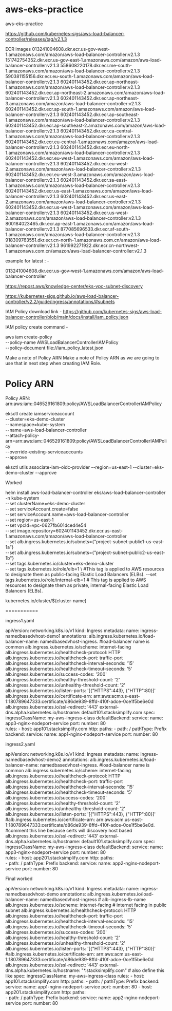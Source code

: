 # aws-eks-practice
aws-eks-practice


https://github.com/kubernetes-sigs/aws-load-balancer-controller/releases/tag/v2.1.3


ECR images
013241004608.dkr.ecr.us-gov-west-1.amazonaws.com/amazon/aws-load-balancer-controller:v2.1.3
151742754352.dkr.ecr.us-gov-east-1.amazonaws.com/amazon/aws-load-balancer-controller:v2.1.3
558608220178.dkr.ecr.me-south-1.amazonaws.com/amazon/aws-load-balancer-controller:v2.1.3
590381155156.dkr.ecr.eu-south-1.amazonaws.com/amazon/aws-load-balancer-controller:v2.1.3
602401143452.dkr.ecr.ap-northeast-1.amazonaws.com/amazon/aws-load-balancer-controller:v2.1.3
602401143452.dkr.ecr.ap-northeast-2.amazonaws.com/amazon/aws-load-balancer-controller:v2.1.3
602401143452.dkr.ecr.ap-northeast-3.amazonaws.com/amazon/aws-load-balancer-controller:v2.1.3
602401143452.dkr.ecr.ap-south-1.amazonaws.com/amazon/aws-load-balancer-controller:v2.1.3
602401143452.dkr.ecr.ap-southeast-1.amazonaws.com/amazon/aws-load-balancer-controller:v2.1.3
602401143452.dkr.ecr.ap-southeast-2.amazonaws.com/amazon/aws-load-balancer-controller:v2.1.3
602401143452.dkr.ecr.ca-central-1.amazonaws.com/amazon/aws-load-balancer-controller:v2.1.3
602401143452.dkr.ecr.eu-central-1.amazonaws.com/amazon/aws-load-balancer-controller:v2.1.3
602401143452.dkr.ecr.eu-north-1.amazonaws.com/amazon/aws-load-balancer-controller:v2.1.3
602401143452.dkr.ecr.eu-west-1.amazonaws.com/amazon/aws-load-balancer-controller:v2.1.3
602401143452.dkr.ecr.eu-west-2.amazonaws.com/amazon/aws-load-balancer-controller:v2.1.3
602401143452.dkr.ecr.eu-west-3.amazonaws.com/amazon/aws-load-balancer-controller:v2.1.3
602401143452.dkr.ecr.sa-east-1.amazonaws.com/amazon/aws-load-balancer-controller:v2.1.3
602401143452.dkr.ecr.us-east-1.amazonaws.com/amazon/aws-load-balancer-controller:v2.1.3
602401143452.dkr.ecr.us-east-2.amazonaws.com/amazon/aws-load-balancer-controller:v2.1.3
602401143452.dkr.ecr.us-west-1.amazonaws.com/amazon/aws-load-balancer-controller:v2.1.3
602401143452.dkr.ecr.us-west-2.amazonaws.com/amazon/aws-load-balancer-controller:v2.1.3
800184023465.dkr.ecr.ap-east-1.amazonaws.com/amazon/aws-load-balancer-controller:v2.1.3
877085696533.dkr.ecr.af-south-1.amazonaws.com/amazon/aws-load-balancer-controller:v2.1.3
918309763551.dkr.ecr.cn-north-1.amazonaws.com.cn/amazon/aws-load-balancer-controller:v2.1.3
961992271922.dkr.ecr.cn-northwest-1.amazonaws.com.cn/amazon/aws-load-balancer-controller:v2.1.3




example for latest : -

013241004608.dkr.ecr.us-gov-west-1.amazonaws.com/amazon/aws-load-balancer-controller




https://repost.aws/knowledge-center/eks-vpc-subnet-discovery


https://kubernetes-sigs.github.io/aws-load-balancer-controller/v2.2/guide/ingress/annotations/#subnets

IAM Policy download link - https://github.com/kubernetes-sigs/aws-load-balancer-controller/blob/main/docs/install/iam_policy.json

IAM policy create command - 

aws iam create-policy \
    --policy-name AWSLoadBalancerControllerIAMPolicy \
    --policy-document file://iam_policy_latest.json


Make a note of Policy ARN
Make a note of Policy ARN as we are going to use that in next step when creating IAM Role.
# Policy ARN 
Policy ARN:  arn:aws:iam::046529161809:policy/AWSLoadBalancerControllerIAMPolicy
    
eksctl create iamserviceaccount \
  --cluster=eks-demo-cluster \
  --namespace=kube-system \
  --name=aws-load-balancer-controller \
  --attach-policy-arn=arn:aws:iam::046529161809:policy/AWSLoadBalancerControllerIAMPolicy \
  --override-existing-serviceaccounts \
  --approve



eksctl utils associate-iam-oidc-provider --region=us-east-1 --cluster=eks-demo-cluster --approve




Worked

helm install aws-load-balancer-controller eks/aws-load-balancer-controller \
  -n kube-system \
  --set clusterName=eks-demo-cluster \
  --set serviceAccount.create=false \
  --set serviceAccount.name=aws-load-balancer-controller \
  --set region=us-east-1 \
  --set vpcId=vpc-0627fb601dced4e54 \
  --set image.repository=602401143452.dkr.ecr.us-east-1.amazonaws.com/amazon/aws-load-balancer-controller \
  --set alb.ingress.kubernetes.io/subnets={"project-subnet-public1-us-east-1a”} \
  --set alb.ingress.kubernetes.io/subnets={”project-subnet-public2-us-east-1b"} \
  --set tags.kubernetes.io/cluster=eks-demo-cluster \
  --set tags.kubernetes.io/role/elb=1 \        #This tag is applied to AWS resources to designate them as public-facing Elastic Load Balancers (ELBs).
  --set tags.kubernetes.io/role/internal-elb=1  # This tag is applied to AWS resources to designate them as private, internal-facing Elastic Load Balancers (ELBs).




kubernetes.io/cluster/${cluster-name}



===========






ingress1.yaml

apiVersion: networking.k8s.io/v1
kind: Ingress
metadata:
  name: ingress-namedbasedvhost-demo1
  annotations:
    alb.ingress.kubernetes.io/load-balancer-name: namedbasedvhost-ingress.    #load-balancer name is common
    alb.ingress.kubernetes.io/scheme: internet-facing
    alb.ingress.kubernetes.io/healthcheck-protocol: HTTP 
    alb.ingress.kubernetes.io/healthcheck-port: traffic-port
    alb.ingress.kubernetes.io/healthcheck-interval-seconds: '15'
    alb.ingress.kubernetes.io/healthcheck-timeout-seconds: '5'
    alb.ingress.kubernetes.io/success-codes: '200'
    alb.ingress.kubernetes.io/healthy-threshold-count: '2'
    alb.ingress.kubernetes.io/unhealthy-threshold-count: '2'   
    alb.ingress.kubernetes.io/listen-ports: '[{"HTTPS":443}, {"HTTP":80}]'
    alb.ingress.kubernetes.io/certificate-arn: arn:aws:acm:us-east-1:180789647333:certificate/d86de939-8ffd-410f-adce-0ce1f5be6e0d
    alb.ingress.kubernetes.io/ssl-redirect: '443'
    external-dns.alpha.kubernetes.io/hostname: default101.stacksimplify.com 
spec:
  ingressClassName: my-aws-ingress-class
  defaultBackend:
    service:
      name: app3-nginx-nodeport-service
      port:
        number: 80     
  rules:
    - host: app101.stacksimplify.com
      http:
        paths:
          - path: /
            pathType: Prefix
            backend:
              service:
                name: app1-nginx-nodeport-service
                port: 
                  number: 80


ingress2.yaml



apiVersion: networking.k8s.io/v1
kind: Ingress
metadata:
  name: ingress-namedbasedvhost-demo2
  annotations:
    alb.ingress.kubernetes.io/load-balancer-name: namedbasedvhost-ingress.     #load-balancer name is common
    alb.ingress.kubernetes.io/scheme: internet-facing
    alb.ingress.kubernetes.io/healthcheck-protocol: HTTP 
    alb.ingress.kubernetes.io/healthcheck-port: traffic-port
    alb.ingress.kubernetes.io/healthcheck-interval-seconds: '15'
    alb.ingress.kubernetes.io/healthcheck-timeout-seconds: '5'
    alb.ingress.kubernetes.io/success-codes: '200'
    alb.ingress.kubernetes.io/healthy-threshold-count: '2'
    alb.ingress.kubernetes.io/unhealthy-threshold-count: '2'   
    alb.ingress.kubernetes.io/listen-ports: '[{"HTTPS":443}, {"HTTP":80}]'
    #alb.ingress.kubernetes.io/certificate-arn: arn:aws:acm:us-east-1:180789647333:certificate/d86de939-8ffd-410f-adce-0ce1f5be6e0d. #comment this line because certs will discovery host based
    alb.ingress.kubernetes.io/ssl-redirect: '443'
    external-dns.alpha.kubernetes.io/hostname: default101.stacksimplify.com 
spec:
  ingressClassName: my-aws-ingress-class
  defaultBackend:
    service:
      name: app3-nginx-nodeport-service
      port:
        number: 80     
  rules:
    - host: app201.stacksimplify.com
      http:
        paths:                  
          - path: /
            pathType: Prefix
            backend:
              service:
                name: app2-nginx-nodeport-service
                port: 
                  number: 80



Final worked

apiVersion: networking.k8s.io/v1
kind: Ingress
metadata:
  name: ingress-namedbasedvhost-demo
  annotations:
    alb.ingress.kubernetes.io/load-balancer-name: namedbasedvhost-ingress  # alb-ingress-lb-name
    alb.ingress.kubernetes.io/scheme: internet-facing                       # internet facing in public subnet
    alb.ingress.kubernetes.io/healthcheck-protocol: HTTP 
    alb.ingress.kubernetes.io/healthcheck-port: traffic-port
    alb.ingress.kubernetes.io/healthcheck-interval-seconds: '15'
    alb.ingress.kubernetes.io/healthcheck-timeout-seconds: '5'
    alb.ingress.kubernetes.io/success-codes: '200'
    alb.ingress.kubernetes.io/healthy-threshold-count: '2'
    alb.ingress.kubernetes.io/unhealthy-threshold-count: '2'   
    alb.ingress.kubernetes.io/listen-ports: '[{"HTTPS":443}, {"HTTP":80}]'
    #alb.ingress.kubernetes.io/certificate-arn: arn:aws:acm:us-east-1:180789647333:certificate/d86de939-8ffd-410f-adce-0ce1f5be6e0d
    alb.ingress.kubernetes.io/ssl-redirect: '443'
    external-dns.alpha.kubernetes.io/hostname: "*.stacksimplify.com"           # also define this like
spec:
  ingressClassName: my-aws-ingress-class
  rules:
    - host: app101.stacksimplify.com
      http:
        paths:
          - path: /
            pathType: Prefix
            backend:
              service:
                name: app1-nginx-nodeport-service
                port: 
                  number: 80
    - host: app201.stacksimplify.com
      http:
        paths:                  
          - path: /
            pathType: Prefix
            backend:
              service:
                name: app2-nginx-nodeport-service
                port: 
                  number: 80









